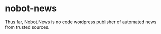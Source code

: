 # nobot-news
Thus far, Nobot.News is no code wordpress publisher of automated news from trusted sources.
